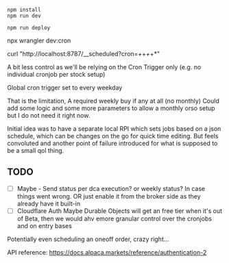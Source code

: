 ```
npm install
npm run dev
```

```
npm run deploy
```


npx wrangler dev:cron

curl "http://localhost:8787/__scheduled?cron=*+*+*+*+*"


A bit less control as we'll be relying on the Cron Trigger only (e.g. no individual cronjob per stock setup)



Global cron trigger set to every weekday

That is the limitation,
A required weekly buy if any at all (no monthly)
Could add some logic and some more parameters to allow a monthly orso setup but I do not need it right now.

Initial idea was to have a separate local RPI which sets jobs based on a json schedule, which can be changes on the go for quick time editing. But feels convoluted and another point of failure introduced for what is supposed to be a small qol thing.




## TODO
- [ ] Maybe - Send status per dca execution? or weekly status? In case things went wrong. OR just enable it from the broker side as they already have it built-in
- [ ] Cloudflare Auth 
Maybe Durable Objects will get an free tier when it's out of Beta, then we would ahv emore granular control over the cronjobs and on entry bases

Potentially even scheduling an oneoff order, crazy right...

API reference: https://docs.alpaca.markets/reference/authentication-2 